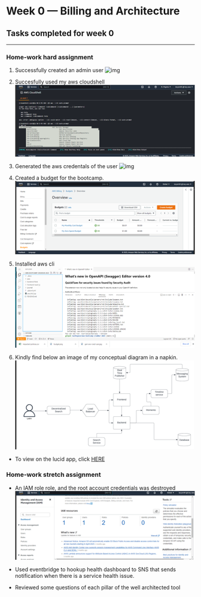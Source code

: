 # Week 0 — Billing and Architecture
## Tasks completed for week 0
***
### Home-work hard assignment 
1. Successfully created an admin user
![img](../_docs/assets/img0/user_creation01.png)

5. Succesfully used my aws cloudshell 
![img](../_docs/assets/aws-img-wk0/aws-cli.png)

2. Generated the aws credentals of the user
![img](../_docs/assets/img0/access%20key.jpg)



4. Created a budget for the bootcamp.
![img](../_docs/assets/aws-img-wk0/create-budget.png)

5. Installed aws cli
![img](../_docs/assets/aws-img-wk0/aws-cli-inst.png)

4. Kindly find below an image of my conceptual diagram in a napkin. 
![napkin](../_docs/assets/aws-img-wk0/lucid-chart.png)
* To view on the lucid app, click [HERE](https://lucid.app/lucidchart/2db6558a-feed-41e8-b453-1188782c2c78/edit?viewport_loc=-122%2C192%2C2380%2C1022%2C0_0&invitationId=inv_06a8a74a-bcfc-4157-86d1-9f33763ab1df)



### Home-work stretch assignment
* An IAM role role, and the root account credentials was destroyed
![napkin](../_docs/assets/aws-img-wk0/iam-roles.png)

* Used eventbridge to hookup health dashboard to SNS that sends notification when there is a service health issue. 

* Reviewed some questions of each pillar of the well architected tool


